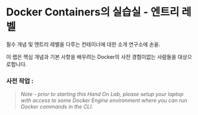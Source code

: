 # Docker Containers의 실습실 - 엔트리 레벨 

 필수 개념 및 엔트리 레벨을 다루는 컨테이너에 대한 소개 연구소에 손을. 

 이 랩은 핵심 개념과 기본 사항을 배우려는 Docker의 사전 경험이없는 사람들을 대상으로합니다. 

 ### 사전 작업 : 

> *Note - prior to starting this Hand On Lab, please setup your laptop with access to some Docker Engine environment where you can run Docker commands in the CLI.*
